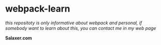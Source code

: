 # webpack-learn
_this repositoty is only informative about webpack and personal, if somebody want to learn about this, you can contact me in my web page_

**Salaxer.com**